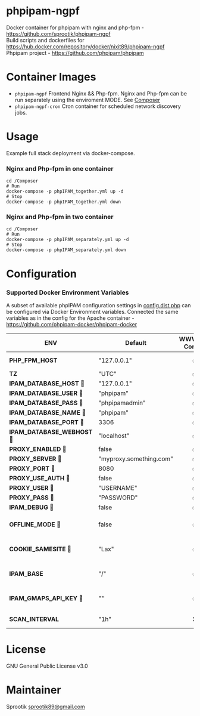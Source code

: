 # phpipam-ngpf
Docker container for phpipam with nginx and php-fpm - https://github.com/sprootik/phpipam-ngpf  
Build scripts and dockerfiles for https://hub.docker.com/repository/docker/nixit89/phpipam-ngpf  
Phpipam project - https://github.com/phpipam/phpipam


# Container Images
- `phpipam-ngpf` Frontend Nginx && Php-fpm. Nginx and Php-fpm can be run separately using the enviroment MODE. See [Composer](Composer/phpIPAM_separately.yml)
- `phpipam-ngpf-cron` Cron container for scheduled network discovery jobs.

# Usage
Example full stack deployment via docker-compose.

### Nginx and Php-fpm in one container

    cd /Composer
    # Run
    docker-compose -p phpIPAM_together.yml up -d
    # Stop
    docker-compose -p phpIPAM_together.yml down

### Nginx and Php-fpm in two container

    cd /Composer
    # Run
    docker-compose -p phpIPAM_separately.yml up -d
    # Stop
    docker-compose -p phpIPAM_separately.yml down

# Configuration

### Supported Docker Environment Variables

A subset of available phpIPAM configuration settings in [config.dist.php](https://github.com/phpipam/phpipam/blob/master/config.dist.php) can be configured via Docker Environment variables. Connected the same variables as in the config for the Apache container - https://github.com/phpipam-docker/phpipam-docker

| ENV                          | Default                 | WWW/CRON Container | Description                                                                                     |
|------------------------------|-------------------------|:------------------:|-------------------------------------------------------------------------------------------------|
| **PHP_FPM_HOST**             | "127.0.0.1"             |        ✅ ❌       | Name/address php-fpm server for nginx config
| **TZ**                       | "UTC"                   |        ✅ ✅       | Time Zone (e.g "Asia/Vladivostok")                                                                 |
| **IPAM_DATABASE_HOST** 📂    | "127.0.0.1"             |        ✅ ✅       | MySQL database host                                                                             |
| **IPAM_DATABASE_USER** 📂    | "phpipam"               |        ✅ ✅       | MySQL database user                                                                             |
| **IPAM_DATABASE_PASS** 📂    | "phpipamadmin"          |        ✅ ✅       | MySQL database password                                                                         |
| **IPAM_DATABASE_NAME** 📂    | "phpipam"               |        ✅ ✅       | MySQL database name                                                                             |
| **IPAM_DATABASE_PORT** 📂    | 3306                    |        ✅ ✅       | MySQL database port                                                                             |
| **IPAM_DATABASE_WEBHOST** 📂 | "localhost"             |        ✅ ✅       | MySQL allowed hosts                                                                             |
| **PROXY_ENABLED** 📂         | false                   |        ✅ ✅       | Use proxy                                                                                       |
| **PROXY_SERVER** 📂          | "myproxy.something.com" |        ✅ ✅       | Proxy server                                                                                    |
| **PROXY_PORT** 📂            | 8080                    |        ✅ ✅       | Proxy port                                                                                      |
| **PROXY_USE_AUTH** 📂        | false                   |        ✅ ✅       | Proxy authentication                                                                            |
| **PROXY_USER** 📂            | "USERNAME"              |        ✅ ✅       | Proxy username                                                                                  |
| **PROXY_PASS** 📂            | "PASSWORD"              |        ✅ ✅       | Proxy password                                                                                  |
| **IPAM_DEBUG** 📂            | false                   |        ✅ ✅       | Enable php/application debugging                                                                |
| **OFFLINE_MODE** 📂          | false                   |        ✅ ❌       | Disable server-side Internet requests, avoid timeouts with restricted Internet access (v1.5.0+) |
| **COOKIE_SAMESITE** 📂       | "Lax"                   |        ✅ ❌       | Cookie security policy = None,Lax,Strict. "None" requires HTTPS. (v1.4.5+)                      |
| **IPAM_BASE**                | "/"                     |        ✅ ❌       | For proxy/load-balancers. Path to access phpipam in site URL, http:/url/BASE/                   |
| **IPAM_GMAPS_API_KEY** 📂    | ""                      |        ✅ ❌       | Google Maps and Geocode API Key. (Removed in v1.5.0, replaced by OpenStreetMap)                 |
| **SCAN_INTERVAL**            | "1h"                    |        ❌ ✅       | Network discovery job interval = 5m,10m,15m,30m,1h,2h,4h,6h,12h                                 |


# License  
GNU General Public License v3.0

# Maintainer
Sprootik <sprootik89@gmail.com>
